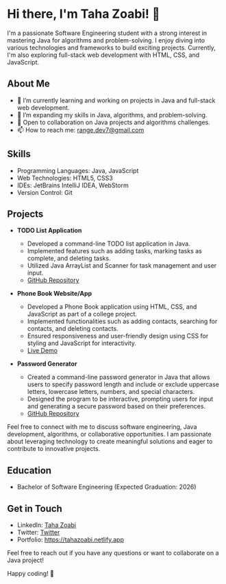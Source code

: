 # Hi there, I'm Taha Zoabi! 👋

I'm a passionate Software Engineering student with a strong interest in mastering Java for algorithms and problem-solving. I enjoy diving into various technologies and frameworks to build exciting projects. Currently, I'm also exploring full-stack web development with HTML, CSS, and JavaScript.

## About Me

- 🔭 I’m currently learning and working on projects in Java and full-stack web development.
- 🌱 I’m expanding my skills in Java, algorithms, and problem-solving.
- 💼 Open to collaboration on Java projects and algorithms challenges.
- 📫 How to reach me: range.dev7@gmail.com

## Skills

- Programming Languages: Java, JavaScript
- Web Technologies: HTML5, CSS3
- IDEs: JetBrains IntelliJ IDEA, WebStorm
- Version Control: Git

## Projects

- **TODO List Application**
  - Developed a command-line TODO list application in Java.
  - Implemented features such as adding tasks, marking tasks as complete, and deleting tasks.
  - Utilized Java ArrayList and Scanner for task management and user input.
  - [GitHub Repository](https://github.com/TahaZoabi/JAVA-TODO)

- **Phone Book Website/App**
  - Developed a Phone Book application using HTML, CSS, and JavaScript as part of a college project.
  - Implemented functionalities such as adding contacts, searching for contacts, and deleting contacts.
  - Ensured responsiveness and user-friendly design using CSS for styling and JavaScript for interactivity.
  - [Live Demo](https://tahazoabi.github.io/Phone-Book/)

- **Password Generator**
  - Created a command-line password generator in Java that allows users to specify password length and include or exclude uppercase letters, lowercase letters, numbers, and special characters.
  - Designed the program to be interactive, prompting users for input and generating a secure password based on their preferences.
  - [GitHub Repository](https://github.com/TahaZoabi/Password-Generator)

Feel free to connect with me to discuss software engineering, Java development, algorithms, or collaborative opportunities. I am passionate about leveraging technology to create meaningful solutions and eager to contribute to innovative projects.

## Education

- Bachelor of Software Engineering (Expected Graduation: 2026)

## Get in Touch

- LinkedIn: [Taha Zoabi](https://www.linkedin.com/in/taha-zoabi-788420306/)
- Twitter: [Twitter](https://x.com/dev_range)
- Portfolio: https://tahazoabi.netlify.app

Feel free to reach out if you have any questions or want to collaborate on a Java project!

Happy coding! 🚀
